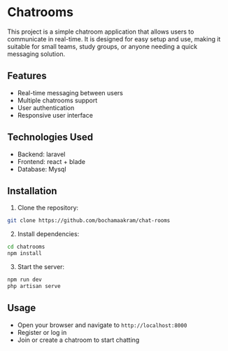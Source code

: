 # Chatrooms

This project is a simple chatroom application that allows users to communicate in real-time. It is designed for easy setup and use, making it suitable for small teams, study groups, or anyone needing a quick messaging solution.

## Features

- Real-time messaging between users
- Multiple chatrooms support
- User authentication
- Responsive user interface

## Technologies Used

- Backend: laravel
- Frontend: react + blade
- Database: Mysql

## Installation

1. Clone the repository:
  ```bash
  git clone https://github.com/bochamaakram/chat-rooms
  ```
2. Install dependencies:
  ```bash
  cd chatrooms
  npm install
  ```
3. Start the server:
  ```bash
  npm run dev
  php artisan serve
  ```

## Usage

- Open your browser and navigate to `http://localhost:8000`
- Register or log in
- Join or create a chatroom to start chatting

